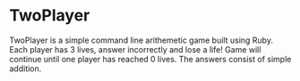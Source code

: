 # TwoPlayer
TwoPlayer is a simple command line arithemetic game built using Ruby. 
Each player has 3 lives, answer incorrectly and lose a life! Game will continue until one player has reached 0 lives. The answers consist of simple addition.